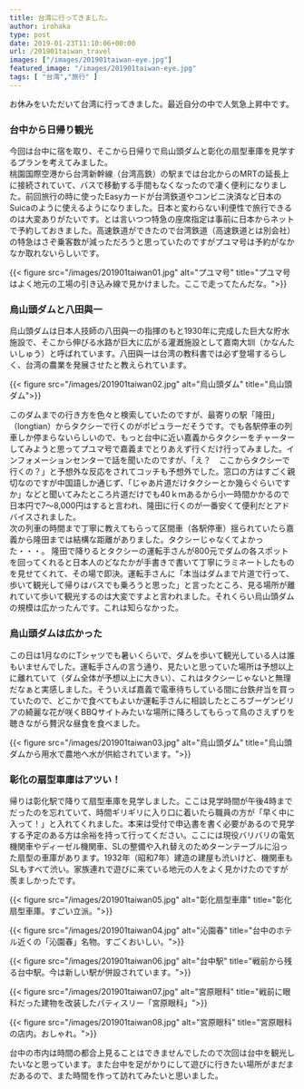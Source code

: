 ```yaml
---
title: 台湾に行ってきました。
author: irohaka
type: post
date: 2019-01-23T11:10:06+00:00
url: /201901taiwan_travel
images: ["/images/201901taiwan-eye.jpg"]
featured_image: "/images/201901taiwan-eye.jpg"
tags: [ "台湾","旅行" ]
---
```


お休みをいただいて台湾に行ってきました。最近自分の中で人気急上昇中です。
<!--more-->
### 台中から日帰り観光
今回は台中に宿を取り、そこから日帰りで烏山頭ダムと彰化の扇型車庫を見学するプランを考えてみました。  
桃園国際空港から台湾新幹線（台湾高鉄）の駅までは台北からのMRTの延長上に接続されていて、バスで移動する手間もなくなったので凄く便利になりました。前回旅行の時に使ったEasyカードが台湾鉄道やコンビニ決済など日本のSuicaのように使えるようになりました。日本と変わらない利便性で旅行できるのは大変ありがたいです。とは言いつつ特急の座席指定は事前に日本からネットで予約しておきました。高速鉄道ができたので台湾鉄道（高速鉄道とは別会社）の特急はさぞ乗客数が減っただろうと思っていたのですがプユマ号は予約がなかなか取れないらしいです。

{{< figure src="/images/201901taiwan01.jpg" alt="プユマ号" title="プユマ号はよく地元の工場の引き込み線で見かけました。ここで走ってたんだな。">}}

### 烏山頭ダムと八田與一
烏山頭ダムは日本人技師の八田與一の指揮のもと1930年に完成した巨大な貯水施設で、そこから伸びる水路が巨大に広がる灌漑施設として嘉南大圳（かなんたいしゅう）と呼ばれています。八田與一は台湾の教科書では必ず登場するらしく、台湾の農業を発展させたと教えられています。

{{< figure src="/images/201901taiwan02.jpg" alt="烏山頭ダム" title="烏山頭ダム">}}

このダムまでの行き方を色々と検索していたのですが、最寄りの駅「隆田」（longtian）からタクシーで行くのがポピュラーだそうです。でも各駅停車の列車しか停まらないらしいので、もっと台中に近い嘉義からタクシーをチャーターしてみようと思ってプユマ号で嘉義までとりあえず行くだけ行ってみました。インフォメーションセンターで話を聞いたのですが、「え？　ここからタクシーで行くの？」と予想外な反応をされてコッチも予想外でした。窓口の方はすごく親切なのですが中国語しか通じず、「じゃあ片道だけタクシーとか幾らぐらいですか」などと聞いてみたところ片道だけでも40ｋｍあるから小一時間かかるので日本円で7〜8,000円はすると言われ、隆田に行くのが一番安くて便利だとアドバイスされました。  
次の列車の時間まで丁寧に教えてもらって区間車（各駅停車）揺られていたら嘉義から隆田までは結構な距離がありました。タクシーじゃなくてよかった・・・。
隆田で降りるとタクシーの運転手さんが800元でダムの各スポットを回ってくれると日本人のどなたかが手書きで書いて丁寧にラミネートしたものを見せてくれて、その場で即決。運転手さんに「本当はダムまで片道で行って、歩いて観光して帰りはバスでも乗ろうと思った」と言ったところ、見る場所が離れていて歩いて観光するのは大変ですよと言われました。それくらい烏山頭ダムの規模は広かったんです。これは知らなかった。
### 烏山頭ダムは広かった
この日は1月なのにTシャツでも暑いくらいで、ダムを歩いて観光している人は誰もいませんでした。運転手さんの言う通り、見たいと思っていた場所は予想以上に離れていて（ダム全体が予想以上に大きい）、これはタクシーじゃないと無理だなぁと実感しました。そういえば嘉義で電車待ちしている間に台鉄弁当を買っていたので、どこかで食べてもよいか運転手さんに相談したところブーゲンビリアの綺麗な花が咲くBBQサイトみたいな場所に降ろしてもらって鳥のさえずりを聴きながら贅沢な昼食を食べました。

{{< figure src="/images/201901taiwan03.jpg" alt="烏山頭ダム" title="烏山頭ダムから用水で農地へ水が供給されています。">}}

### 彰化の扇型車庫はアツい！
帰りは彰化駅で降りて扇型車庫を見学しました。ここは見学時間が午後4時までだったのを忘れていて、時間ギリギリに入り口に着いたら職員の方が「早く中に入って！」と入れてくれました。本来は受付で申込書を書く必要があるので見学する予定のある方は余裕を持って行ってください。ここには現役バリバリの電気機関車やディーゼル機関車、SLの整備や入れ替えのためターンテーブルに沿った扇型の車庫があります。1932年（昭和7年）建造の建屋も渋いけど、機関車もSLもすべて渋い。家族連れで遊びに来ている地元の人をよく見かけたのですが羨ましかったです。

{{< figure src="/images/201901taiwan05.jpg" alt="彰化扇型車庫" title="彰化扇型車庫。すごい立派。">}}

{{< figure src="/images/201901taiwan04.jpg" alt="沁園春" title="台中のホテル近くの「沁園春」名物。すごくおいしい。">}}

{{< figure src="/images/201901taiwan06.jpg" alt="台中駅" title="戦前から残る台中駅。今は新しい駅が併設されています。">}}

{{< figure src="/images/201901taiwan07.jpg" alt="宮原眼科" title="戦前に眼科だった建物を改装したパティスリー「宮原眼科」">}}

{{< figure src="/images/201901taiwan08.jpg" alt="宮原眼科" title="宮原眼科の店内。おしゃれ。">}}

台中の市内は時間の都合上見ることはできませんでしたので次回は台中を観光したいなと思っています。また台中を足がかりにして遊びに行きたい場所がまだまだあるので、また時間を作って訪れてみたいと思いました。